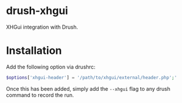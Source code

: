 # drush-xhgui
XHGui integration with Drush.

# Installation
Add the following option via drushrc:

```php
$options['xhgui-header'] = '/path/to/xhgui/external/header.php';'
```

Once this has been added, simply add the `--xhgui` flag to any drush command to record the run.
